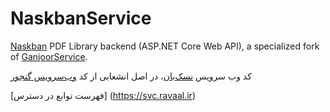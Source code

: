 # NaskbanService

[Naskban](https://naskban.ir) PDF Library backend (ASP.NET Core Web API), a specialized fork of [GanjoorService](https://github.com/ganjoor/GanjoorService).

کد وب سرویس [نسک‌بان](https://naskban.ir)، در اصل انشعابی از کد [وب‌سرویس گنجور](https://github.com/ganjoor/GanjoorService)

[فهرست توابع در دسترس] (https://svc.ravaal.ir)
